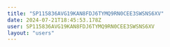 ```yaml
---
title: "SP115836AVG19KAN8FDJ6TYMQ9RN0CEE3SWSNS6XV"
date: 2024-07-21T18:45:53.178Z
user: SP115836AVG19KAN8FDJ6TYMQ9RN0CEE3SWSNS6XV
layout: "users"
---
```

    
